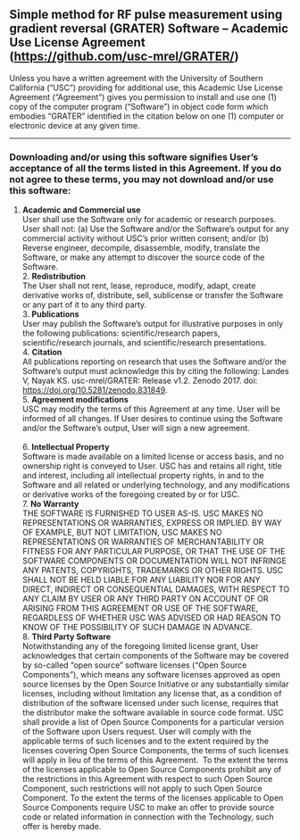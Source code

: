 
## Simple method for RF pulse measurement using gradient reversal (GRATER) Software – Academic Use License Agreement (https://github.com/usc-mrel/GRATER/)

Unless you have a written agreement with the University of Southern California (“USC”) providing for additional use, 
this Academic Use License Agreement (“Agreement”) gives you permission to install and use one (1) copy of the computer 
program (“Software”) in object code form which embodies “GRATER” identified in the citation below on one (1) computer 
or electronic device at any given time. 

--------------
### Downloading and/or using this software signifies User’s acceptance of all the terms listed in this Agreement. If you do not agree to these terms, you may not download and/or use this software: 
   

   1.  **Academic and Commercial use** <br />
       User shall use the Software only for academic or research purposes. User shall not: (a)	Use the Software and/or the Software’s output for any commercial activity without USC’s prior written consent; and/or
       (b)	Reverse engineer, decompile, disassemble, modify, translate the Software, or make any attempt to discover the source code of the Software.
       <br /> 
    2. **Redistribution** <br />
       The User shall not rent, lease, reproduce, modify, adapt, create derivative works of, distribute, sell, sublicense or transfer the Software or any part of it to any third party.  
    3. **Publications** <br />
       User may publish the Software’s output for illustrative purposes in only the following publications: scientific/research papers, scientific/research journals, and scientific/research presentations. 
       <br />
    4. **Citation** <br />
       All publications reporting on research that uses the Software and/or the Software’s output must acknowledge this by citing the following: 
       Landes V, Nayak KS. usc-mrel/GRATER: Release v1.2. Zenodo  2017. doi: https://doi.org/10.5281/zenodo.831849. 
       <br /> 
    5. **Agreement modifications** <br />
       USC may modify the terms of this Agreement at any time. User will be informed of all changes. If User desires to continue using the Software and/or the Software’s output, User will sign a new agreement. 
       <br />    
    6. **Intellectual Property**  <br />
       Software is made available on a limited license or access basis, and no ownership right is conveyed to User. USC has and retains all right, title and interest, including all intellectual property rights, in and to the Software and all related or underlying technology, and any modifications or derivative works of the foregoing created by or for USC.
       <br />
    7. **No Warranty** <br />
       THE SOFTWARE IS FURNISHED TO USER AS-IS. USC MAKES NO REPRESENTATIONS OR WARRANTIES, EXPRESS OR IMPLIED.  BY WAY OF EXAMPLE, BUT NOT LIMITATION, USC MAKES NO REPRESENTATIONS OR WARRANTIES OF MERCHANTABILITY OR FITNESS FOR ANY PARTICULAR PURPOSE, OR THAT THE USE OF THE SOFTWARE COMPONENTS OR DOCUMENTATION WILL NOT INFRINGE ANY PATENTS, COPYRIGHTS, TRADEMARKS OR OTHER RIGHTS.  USC SHALL NOT BE HELD LIABLE FOR ANY LIABILITY NOR FOR ANY DIRECT, INDIRECT OR CONSEQUENTIAL DAMAGES, WITH RESPECT TO ANY CLAIM BY USER OR ANY THIRD PARTY ON ACCOUNT OF OR ARISING FROM THIS AGREEMENT OR USE OF THE SOFTWARE, REGARDLESS OF WHETHER USC WAS ADVISED OR HAD REASON TO KNOW OF THE POSSIBILITY OF SUCH DAMAGE IN ADVANCE.
       <br />
    8. **Third Party Software** <br />
       Notwithstanding any of the foregoing limited license grant, User acknowledges that certain components of the Software may be covered by so-called “open source” software licenses (“Open Source Components”), which means any software licenses approved as open source licenses by the Open Source Initiative or any substantially similar licenses, including without limitation any license that, as a condition of distribution of the software licensed under such license, requires that the distributor make the software available in source code format. USC shall provide a list of Open Source Components for a particular version of the Software upon Users request. User will comply with the applicable terms of such licenses and to the extent required by the licenses covering Open Source Components, the terms of such licenses will apply in lieu of the terms of this Agreement.  To the extent the terms of the licenses applicable to Open Source Components prohibit any of the restrictions in this Agreement with respect to such Open Source Component, such restrictions will not apply to such Open Source Component.  To the extent the terms of the licenses applicable to Open Source Components require USC to make an offer to provide source code or related information in connection with the Technology, such offer is hereby made. 
       <br />
 
 



